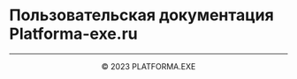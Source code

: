 # Пользовательская документация Platforma-exe.ru
<hr>


<p align="center">&copy; 2023 PLATFORMA.EXE</p>